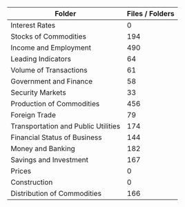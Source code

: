 | Folder                              |   Files / Folders |
|-------------------------------------|-------------------|
| Interest Rates                      |                 0 |
| Stocks of Commodities               |               194 |
| Income and Employment               |               490 |
| Leading Indicators                  |                64 |
| Volume of Transactions              |                61 |
| Government and Finance              |                58 |
| Security Markets                    |                33 |
| Production of Commodities           |               456 |
| Foreign Trade                       |                79 |
| Transportation and Public Utilities |               174 |
| Financial Status of Business        |               144 |
| Money and Banking                   |               182 |
| Savings and Investment              |               167 |
| Prices                              |                 0 |
| Construction                        |                 0 |
| Distribution of Commodities         |               166 |